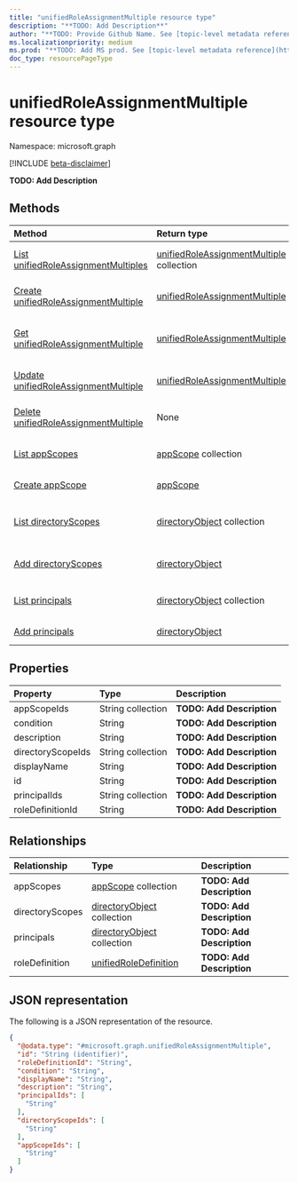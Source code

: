 ```yaml
---
title: "unifiedRoleAssignmentMultiple resource type"
description: "**TODO: Add Description**"
author: "**TODO: Provide Github Name. See [topic-level metadata reference](https://msgo.azurewebsites.net/add/document/guidelines/metadata.html#topic-level-metadata)**"
ms.localizationpriority: medium
ms.prod: "**TODO: Add MS prod. See [topic-level metadata reference](https://msgo.azurewebsites.net/add/document/guidelines/metadata.html#topic-level-metadata)**"
doc_type: resourcePageType
---
```


# unifiedRoleAssignmentMultiple resource type

Namespace: microsoft.graph

[!INCLUDE [beta-disclaimer](../../includes/beta-disclaimer.md)]

**TODO: Add Description**

## Methods
|Method|Return type|Description|
|:---|:---|:---|
|[List unifiedRoleAssignmentMultiples](../api/unifiedroleassignmentmultiple-list.md)|[unifiedRoleAssignmentMultiple](../resources/unifiedroleassignmentmultiple.md) collection|Get a list of the [unifiedRoleAssignmentMultiple](../resources/unifiedroleassignmentmultiple.md) objects and their properties.|
|[Create unifiedRoleAssignmentMultiple](../api/rbacapplicationmultiple-post-roleassignments.md)|[unifiedRoleAssignmentMultiple](../resources/unifiedroleassignmentmultiple.md)|Create a new [unifiedRoleAssignmentMultiple](../resources/unifiedroleassignmentmultiple.md) object.|
|[Get unifiedRoleAssignmentMultiple](../api/unifiedroleassignmentmultiple-get.md)|[unifiedRoleAssignmentMultiple](../resources/unifiedroleassignmentmultiple.md)|Read the properties and relationships of an [unifiedRoleAssignmentMultiple](../resources/unifiedroleassignmentmultiple.md) object.|
|[Update unifiedRoleAssignmentMultiple](../api/unifiedroleassignmentmultiple-update.md)|[unifiedRoleAssignmentMultiple](../resources/unifiedroleassignmentmultiple.md)|Update the properties of an [unifiedRoleAssignmentMultiple](../resources/unifiedroleassignmentmultiple.md) object.|
|[Delete unifiedRoleAssignmentMultiple](../api/unifiedroleassignmentmultiple-delete.md)|None|Deletes an [unifiedRoleAssignmentMultiple](../resources/unifiedroleassignmentmultiple.md) object.|
|[List appScopes](../api/unifiedroleassignmentmultiple-list-appscopes.md)|[appScope](../resources/appscope.md) collection|Get the appScope resources from the appScopes navigation property.|
|[Create appScope](../api/unifiedroleassignmentmultiple-post-appscopes.md)|[appScope](../resources/appscope.md)|Create a new appScope object.|
|[List directoryScopes](../api/unifiedroleassignmentmultiple-list-directoryscopes.md)|[directoryObject](../resources/directoryobject.md) collection|Get the directoryObject resources from the directoryScopes navigation property.|
|[Add directoryScopes](../api/unifiedroleassignmentmultiple-post-directoryscopes.md)|[directoryObject](../resources/directoryobject.md)|Add directoryScopes by posting to the directoryScopes collection.|
|[List principals](../api/unifiedroleassignmentmultiple-list-principals.md)|[directoryObject](../resources/directoryobject.md) collection|Get the directoryObject resources from the principals navigation property.|
|[Add principals](../api/unifiedroleassignmentmultiple-post-principals.md)|[directoryObject](../resources/directoryobject.md)|Add principals by posting to the principals collection.|

## Properties
|Property|Type|Description|
|:---|:---|:---|
|appScopeIds|String collection|**TODO: Add Description**|
|condition|String|**TODO: Add Description**|
|description|String|**TODO: Add Description**|
|directoryScopeIds|String collection|**TODO: Add Description**|
|displayName|String|**TODO: Add Description**|
|id|String|**TODO: Add Description**|
|principalIds|String collection|**TODO: Add Description**|
|roleDefinitionId|String|**TODO: Add Description**|

## Relationships
|Relationship|Type|Description|
|:---|:---|:---|
|appScopes|[appScope](../resources/appscope.md) collection|**TODO: Add Description**|
|directoryScopes|[directoryObject](../resources/directoryobject.md) collection|**TODO: Add Description**|
|principals|[directoryObject](../resources/directoryobject.md) collection|**TODO: Add Description**|
|roleDefinition|[unifiedRoleDefinition](../resources/unifiedroledefinition.md)|**TODO: Add Description**|

## JSON representation
The following is a JSON representation of the resource.
<!-- {
  "blockType": "resource",
  "keyProperty": "id",
  "@odata.type": "microsoft.graph.unifiedRoleAssignmentMultiple",
  "openType": false
}
-->
``` json
{
  "@odata.type": "#microsoft.graph.unifiedRoleAssignmentMultiple",
  "id": "String (identifier)",
  "roleDefinitionId": "String",
  "condition": "String",
  "displayName": "String",
  "description": "String",
  "principalIds": [
    "String"
  ],
  "directoryScopeIds": [
    "String"
  ],
  "appScopeIds": [
    "String"
  ]
}
```

